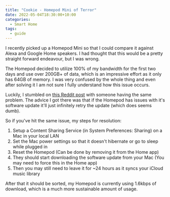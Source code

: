 ```yaml
---
title: "Cookie - Homepod Mini of Terror"
date: 2022-05-04T18:30:00+10:00
categories:
  - Smart Home
tags:
  - guide
---
```

I recently picked up a Homepod Mini so that I could compare it against Alexa and Google Home speakers. I had thought that this would be a pretty straight forward endeavour, but I was wrong.

The Homepod decided to utilize 100% of my bandwidth for the first two days and use over 200GB+ of data, which is an impressive effort as it only has 64GB of memory. I was very confused by the whole thing and even after solving it I am not sure I fully understand how this issue occurs.

Luckily, I stumbled on [this Reddit post](https://www.reddit.com/r/HomePod/comments/piloe8/homepods_utilize_100_of_my_internet_bandwidth/) with someone having the same problem. The advice I got there was that if the Homepod has issues with it's software update it'll just infinitely retry the update (which does seems dumb).

So if you've hit the same issue, my steps for resolution:

1. Setup a Content Sharing Service (in System Preferences: Sharing) on a Mac in your local LAN
2. Set the Mac power settings so that it doesn't hibernate or go to sleep while plugged in
3. Reset the Homepod (Can be done by removing it from the Home app)
4. They should start downloading the software update from your Mac (You may need to force this in the Home app)
5. Then you may still need to leave it for ~24 hours as it syncs your iCloud music library

After that it should be sorted, my Homepod is currently using 1.6kbps of download, which is a much more sustainable amount of usage.
